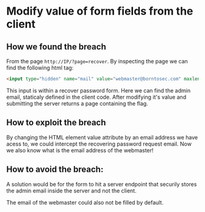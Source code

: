 # Modify value of form fields from the client

## How we found the breach

From the page `http://IP/?page=recover`.
By inspecting the page we can find the following html tag:

```html
<input type="hidden" name="mail" value="webmaster@borntosec.com" maxlength="15">
```

This input is within a recover password form. Here we can find the admin email, staticaly defined in the client code. After modifying it's value and submitting the server returns a page containing the flag.

## How to exploit the breach

By changing the HTML element value attribute by an email address we have acess to, we could intercept the recovering password request email. Now we also know what is the email address of the webmaster!

## How to avoid the breach:

A solution would be for the form to hit a server endpoint that securily stores the admin email inside the server and not the client.

The email of the webmaster could also not be filled by default.
